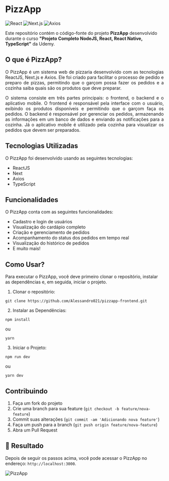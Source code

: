# PizzApp 

![React](https://img.shields.io/badge/React-17.0.2-blue)
![Next.js](https://img.shields.io/badge/Next.js-10.1.3-blue)
![Axios](https://img.shields.io/badge/Axios-0.21.1-blue)

Este repositório contém o código-fonte do projeto **PizzApp** desenvolvido durante o curso **"Projeto Completo NodeJS, React, React Native, TypeScript"** da Udemy.


## O que é PizzApp?
<p align="justify">
O PizzApp é um sistema web de pizzaria desenvolvido com as tecnologias ReactJS, Next.js e Axios. Ele foi criado para facilitar o processo de pedido e preparo de pizzas, permitindo que o garçom possa fazer os pedidos e a cozinha saiba quais são os produtos que deve preparar.
</p>


<p align="justify">
O sistema consiste em três partes principais: o frontend, o backend e o aplicativo mobile. O frontend é responsável pela interface com o usuário, exibindo os produtos disponíveis e permitindo que o garçom faça os pedidos. O backend é responsável por gerenciar os pedidos, armazenando as informações em um banco de dados e enviando as notificações para a cozinha. Já o aplicativo mobile é utilizado pela cozinha para visualizar os pedidos que devem ser preparados.
</p>

## Tecnologias Utilizadas

O PizzApp foi desenvolvido usando as seguintes tecnologias:

- ReactJS
- Next
- Axios
- TypeScript

## Funcionalidades

O PizzApp conta com as seguintes funcionalidades:

- Cadastro e login de usuários
- Visualização do cardápio completo
- Criação e gerenciamento de pedidos
- Acompanhamento do status dos pedidos em tempo real
- Visualização do histórico de pedidos
- E muito mais!

## Como Usar?

Para executar o PizzApp, você deve primeiro clonar o repositório, instalar as dependências e, em seguida, iniciar o projeto.

1. Clonar o repositório:

```
git clone https://github.com/Alessandro021/pizzapp-frontend.git
```

2. Instalar as Dependências:

```
npm install
```
ou
```
yarn
```

3. Iniciar o Projeto:

```
npm run dev
```
ou
```
yarn dev
```

## Contribuindo

1. Faça um fork do projeto
2. Crie uma branch para sua feature (`git checkout -b feature/nova-feature`)
3. Commit suas alterações (`git commit -am 'Adicionando nova feature'`)
4. Faça um push para a branch (`git push origin feature/nova-feature`)
5. Abra um Pull Request

## :rocket: Resultado

Depois de seguir os passos acima, você pode acessar o PizzApp no endereço: `http://localhost:3000`. 

![PizzApp](https://github.com/Alessandro021/pizzapp-frontend/blob/master/docs/pizzapp-screenshot.png)
